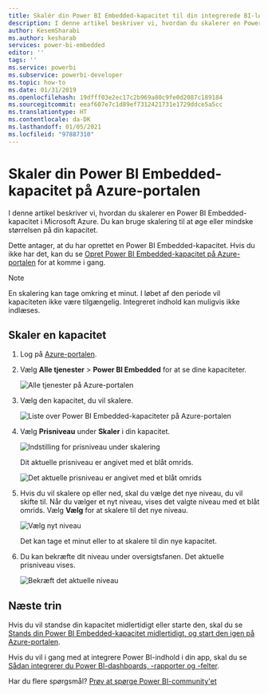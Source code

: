 ```yaml
---
title: Skalér din Power BI Embedded-kapacitet til din integrerede BI-løsning til en integreret Power BI-analyse
description: I denne artikel beskriver vi, hvordan du skalerer en Power BI Embedded-kapacitet i Microsoft Azure til din integrerede BI-løsning til en integreret Power BI-analyse.
author: KesemSharabi
ms.author: kesharab
services: power-bi-embedded
editor: ''
tags: ''
ms.service: powerbi
ms.subservice: powerbi-developer
ms.topic: how-to
ms.date: 01/31/2019
ms.openlocfilehash: 19dfff03e2ec17c2b969a80c9fe0d2087c189184
ms.sourcegitcommit: eeaf607e7c1d89ef7312421731e1729ddce5a5cc
ms.translationtype: HT
ms.contentlocale: da-DK
ms.lasthandoff: 01/05/2021
ms.locfileid: "97887310"
---
```

# <a name="scale-your-power-bi-embedded-capacity-in-the-azure-portal"></a>Skaler din Power BI Embedded-kapacitet på Azure-portalen

I denne artikel beskriver vi, hvordan du skalerer en Power BI Embedded-kapacitet i Microsoft Azure. Du kan bruge skalering til at øge eller mindske størrelsen på din kapacitet.

Dette antager, at du har oprettet en Power BI Embedded-kapacitet. Hvis du ikke har det, kan du se [Opret Power BI Embedded-kapacitet på Azure-portalen](azure-pbie-create-capacity.md) for at komme i gang.

> [!NOTE]
> En skalering kan tage omkring et minut. I løbet af den periode vil kapaciteten ikke være tilgængelig. Integreret indhold kan muligvis ikke indlæses.

## <a name="scale-a-capacity"></a>Skaler en kapacitet

1. Log på [Azure-portalen](https://portal.azure.com/).

2. Vælg **Alle tjenester** > **Power BI Embedded** for at se dine kapaciteter.

    ![Alle tjenester på Azure-portalen](media/azure-pbie-scale-capacity/azure-portal-more-services.png)

3. Vælg den kapacitet, du vil skalere.

    ![Liste over Power BI Embedded-kapaciteter på Azure-portalen](media/azure-pbie-scale-capacity/azure-portal-capacity-list.png)

4. Vælg **Prisniveau** under **Skaler** i din kapacitet.

    ![Indstilling for prisniveau under skalering](media/azure-pbie-scale-capacity/azure-portal-scale-pricing-tier.png)

    Dit aktuelle prisniveau er angivet med et blåt omrids.

    ![Det aktuelle prisniveau er angivet med et blåt omrids](media/azure-pbie-scale-capacity/azure-portal-current-tier.png)

5. Hvis du vil skalere op eller ned, skal du vælge det nye niveau, du vil skifte til. Når du vælger et nyt niveau, vises det valgte niveau med et blåt omrids. Vælg **Vælg** for at skalere til det nye niveau.

    ![Vælg nyt niveau](media/azure-pbie-scale-capacity/azure-portal-select-new-tier.png)

    Det kan tage et minut eller to at skalere til din nye kapacitet.

6. Du kan bekræfte dit niveau under oversigtsfanen. Det aktuelle prisniveau vises.

    ![Bekræft det aktuelle niveau](media/azure-pbie-scale-capacity/azure-portal-confirm-tier.png)

## <a name="next-steps"></a>Næste trin

Hvis du vil standse din kapacitet midlertidigt eller starte den, skal du se [Stands din Power BI Embedded-kapacitet midlertidigt, og start den igen på Azure-portalen](azure-pbie-pause-start.md).

Hvis du vil i gang med at integrere Power BI-indhold i din app, skal du se [Sådan integrerer du Power BI-dashboards, -rapporter og -felter](https://powerbi.microsoft.com/documentation/powerbi-developer-embedding-content/).

Har du flere spørgsmål? [Prøv at spørge Power BI-community'et](https://community.powerbi.com/)
